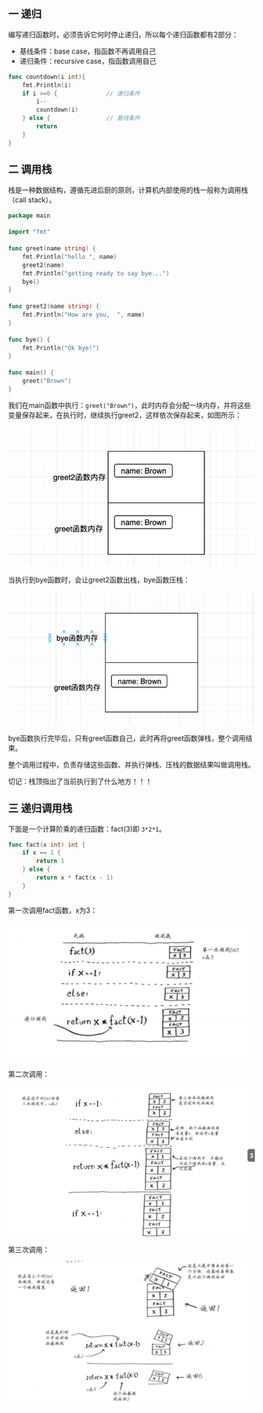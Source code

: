 ## 一 递归

编写递归函数时，必须告诉它何时停止递归，所以每个递归函数都有2部分：
- 基线条件：base case，指函数不再调用自己
- 递归条件：recursive case，指函数调用自己

```go
func countdown(i int){
	fmt.Println(i)
	if i >=0 {				// 递归条件
		i--
		countdown(i)
	} else {				// 基线条件
		return
	}
}
```

## 二 调用栈

栈是一种数据结构，遵循先进后厨的原则，计算机内部使用的栈一般称为调用栈（call stack）。

```go
package main

import "fmt"

func greet(name string) {
	fmt.Println("hello ", name)
	greet2(name)
	fmt.Println("getting ready to say bye...")
	bye()
}

func greet2(name string) {
	fmt.Println("How are you,  ", name)
}

func bye() {
	fmt.Println("Ok bye!")
}

func main() {
	greet("Brown")
}
```

我们在main函数中执行：`greet("Brown")`，此时内存会分配一块内存，并将这些变量保存起来，在执行时，继续执行greet2，这样依次保存起来，如图所示：  

![](../../images/algorithm/03-03.png)

当执行到bye函数时，会让greet2函数出栈，bye函数压栈：  

![](../../images/algorithm/03-04.png)  

bye函数执行完毕后，只有greet函数自己，此时再将greet函数弹栈，整个调用结束。  

整个调用过程中，负责存储这些函数、并执行弹栈、压栈的数据结果叫做调用栈。  

切记：栈顶指出了当前执行到了什么地方！！！

## 三 递归调用栈

下面是一个计算阶乘的递归函数：fact(3)即 `3*2*1`。  

```go
func fact(x int) int {
    if x == 1 {
        return 1
    } else {
        return x * fact(x - 1)
    }
}
```

第一次调用fact函数，x为3：  

![](../../images/algorithm/03-05.png)  


第二次调用：  

![](../../images/algorithm/03-06.png)  

第三次调用：  

![](../../images/algorithm/03-07.png) 
